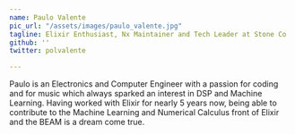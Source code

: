 ```yaml
---
name: Paulo Valente
pic_url: "/assets/images/paulo_valente.jpg"
tagline: Elixir Enthusiast, Nx Maintainer and Tech Leader at Stone Co
github: ''
twitter: polvalente

---
```

Paulo is an Electronics and Computer Engineer with a passion for coding and for music which always sparked an interest in DSP and Machine Learning.    Having worked with Elixir for nearly 5 years now, being able to contribute to the Machine Learning and Numerical Calculus front of Elixir and the BEAM is a dream come true.